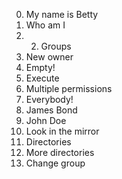 0. My name is Betty 
1. Who am I 
2. 2. Groups 
3. New owner 
4. Empty! 
5. Execute 
6. Multiple permissions 
7.  Everybody! 
8. James Bond 
9. John Doe 
10.  Look in the mirror 
11. Directories 
12. More directories
13. Change group 


